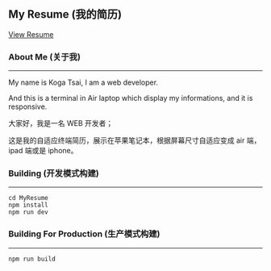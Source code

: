 ## My Resume (我的简历)

[View Resume](https://tsaikoga.github.io/MyResume)

### About Me (关于我)

-------------------

My name is Koga Tsai, I am a web developer.

And this is a terminal in Air laptop which display my informations, and it is responsive.

大家好，我是一名 WEB 开发者；

这是我的自适应终端简历，展示在苹果笔记本，根据屏幕尺寸自适应变成 air 端，ipad 端或是 iphone。


### Building (开发模式构建)

---------------------

    cd MyResume
    npm install
    npm run dev




### Building For Production (生产模式构建)

-------------------

    npm run build
